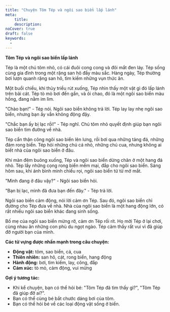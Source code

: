 ```yaml
---
title: "Chuyện Tôm Tép và ngôi sao biển lấp lánh"
meta:
    title:
    description: 
noCover: true
draft: false
keywords:
  - 
---
```


**Tôm Tép và ngôi sao biển lấp lánh**

Tép là một chú tôm nhỏ, có cái đuôi cong cong và đôi mắt đen láy. Tép sống cùng gia đình trong một rặng san hô đầy màu sắc. Hàng ngày, Tép thường bơi lượn quanh rặng san hô, tìm kiếm những vụn thức ăn.

Một buổi chiều, khi thủy triều rút xuống, Tép nhìn thấy một vật gì đó lấp lánh trên bãi cát. Tép tò mò bơi đến gần, và ôi chao, đó là một ngôi sao biển màu hồng, đang nằm im lìm.

"Chào bạn!" - Tép nói. Ngôi sao biển không trả lời. Tép lay lay nhẹ ngôi sao biển, nhưng bạn ấy vẫn không động đậy.

"Chắc bạn ấy bị lạc rồi!" - Tép nghĩ. Chú tôm nhỏ quyết định giúp bạn ngôi sao biển tìm đường về nhà.

Tép cẩn thận cõng ngôi sao biển lên lưng, rồi bơi qua những tảng đá, những đám rong biển. Tép hỏi những chú cá nhỏ, những chú cua, nhưng không ai biết nhà của ngôi sao biển ở đâu.

Khi màn đêm buông xuống, Tép và ngôi sao biển dừng chân ở một hang đá nhỏ. Tép lấy những cọng rong biển mềm mại, đắp cho ngôi sao biển. Sáng hôm sau, khi ánh bình minh chiếu rọi, ngôi sao biển từ từ mở mắt.

"Mình đang ở đâu vậy?" - Ngôi sao biển hỏi.

"Bạn bị lạc, mình đã đưa bạn đến đây." - Tép trả lời.

Ngôi sao biển cảm động, nói lời cảm ơn Tép. Sau đó, ngôi sao biển chỉ đường cho Tép đưa về nhà. Nhà của ngôi sao biển là một hang động lớn, có rất nhiều ngôi sao biển khác đang sinh sống.

Bố mẹ của ngôi sao biển mừng rỡ, cảm ơn Tép rối rít. Họ mời Tép ở lại chơi, cùng nhau ăn những con phù du ngọt ngào. Tép cảm thấy rất vui vì đã giúp đỡ người bạn của mình.

**Các từ vựng được nhấn mạnh trong câu chuyện:**

* **Động vật:** tôm, sao biển, cá, cua
* **Thiên nhiên:** san hô, cát, rong biển, hang động
* **Hành động:** bơi, tìm kiếm, lay, cõng, đắp
* **Cảm xúc:** tò mò, cảm động, vui mừng

**Gợi ý tương tác:**

* Khi kể chuyện, bạn có thể hỏi bé: "Tôm Tép đã tìm thấy gì?", "Tôm Tép đã giúp đỡ ai?".
* Bạn có thể cùng bé bắt chước dáng bơi của tôm.
* Bạn có thể hỏi bé về các loại động vật sống ở biển.
 

